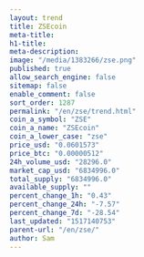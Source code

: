 ```yaml
---
layout: trend
title: ZSEcoin
meta-title: 
h1-title: 
meta-description: 
image: "/media/1383266/zse.png"
published: true
allow_search_engine: false
sitemap: false
enable_comment: false
sort_order: 1287
permalink: "/en/zse/trend.html"
coin_a_symbol: "ZSE"
coin_a_name: "ZSEcoin"
coin_a_lower_case: "zse"
price_usd: "0.0601573"
price_btc: "0.00000512"
24h_volume_usd: "28296.0"
market_cap_usd: "6834996.0"
total_supply: "6834996.0"
available_supply: ""
percent_change_1h: "0.43"
percent_change_24h: "-7.57"
percent_change_7d: "-28.54"
last_updated: "1517140753"
parent-url: "/en/zse/"
author: Sam
---
```


